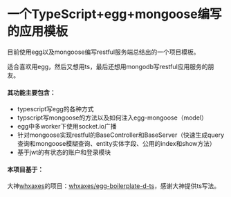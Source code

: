 # 一个TypeScript+egg+mongoose编写的应用模板

目前使用egg以及mongoose编写restful服务端总结出的一个项目模板。

适合喜欢用egg，然后又想用ts，最后还想用mongodb写restful应用服务的朋友。

#### 其功能主要包含：

* typescript写egg的各种方式
* typscript写mongoose的方法以及如何注入egg-mongoose（model）
* egg中多worker下使用socket.io广播
* 针对mongoose实现restful的BaseController和BaseServer（快速生成query查询和mongoose模糊查询、entity实体字段、公用的index和show方法）
* 基于jwt的有状态的账户和登录模块

#### 本项目基于：

大神[whxaxes](https://github.com/whxaxes)的项目：[whxaxes/egg-boilerplate-d-ts](https://github.com/whxaxes/egg-boilerplate-d-ts)，感谢大神提供ts写法。

#### 

